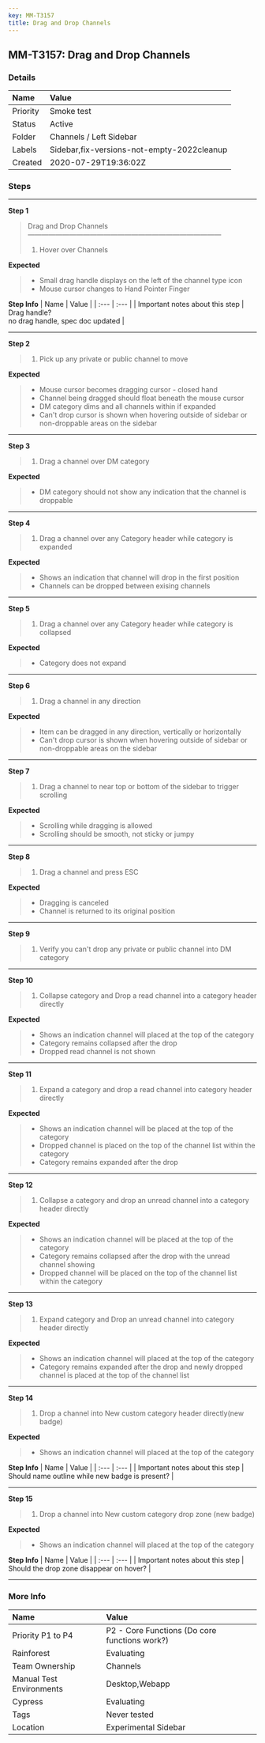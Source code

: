 ```yaml
---
key: MM-T3157
title: Drag and Drop Channels
---
```


## MM-T3157: Drag and Drop Channels

### Details

| Name     | Value                                      |
| :------- | :----------------------------------------- |
| Priority | Smoke test                                 |
| Status   | Active                                     |
| Folder   | Channels / Left Sidebar                    |
| Labels   | Sidebar,fix-versions-not-empty-2022cleanup |
| Created  | 2020-07-29T19:36:02Z                       |

### Steps

<hr/>

**Step 1**

> <article>Drag and Drop Channels<br />————————————————————————————<ol><li>Hover over Channels</li></ol></article>

**Expected**

> <article><ul><li>Small drag handle displays on the left of the channel type icon</li><li>Mouse cursor changes to Hand Pointer Finger</li></ul></article>

**Step Info**
| Name | Value |
| :--- | :--- |
| Important notes about this step | Drag handle?<br />no drag handle, spec doc updated |

<hr/>

**Step 2**

> <article><ol><li>Pick up any private or public channel to move</li></ol></article>

**Expected**

> <article><ul><li>Mouse cursor becomes dragging cursor - closed hand</li><li>Channel being dragged should float beneath the mouse cursor</li><li>DM category dims and all channels within if expanded</li><li>Can't drop cursor is shown when hovering outside of sidebar or non-droppable areas on the sidebar</li></ul></article>

<hr/>

**Step 3**

> <article><ol><li>Drag a channel over DM category</li></ol></article>

**Expected**

> <article><ul><li>DM category should not show any indication that the channel is droppable</li></ul></article>

<hr/>

**Step 4**

> <article><ol><li>Drag a channel over any Category header while category is expanded</li></ol></article>

**Expected**

> <article><ul><li>Shows an indication that channel will drop in the first position</li><li>Channels can be dropped between exising channels</li></ul></article>

<hr/>

**Step 5**

> <article><ol><li>Drag a channel over any Category header while category is collapsed</li></ol></article>

**Expected**

> <article><ul><li>Category does not expand</li></ul></article>

<hr/>

**Step 6**

> <article><ol><li>Drag a channel in any direction</li></ol></article>

**Expected**

> <article><ul><li>Item can be dragged in any direction, vertically or horizontally</li><li>Can't drop cursor is shown when hovering outside of sidebar or non-droppable areas on the sidebar</li></ul></article>

<hr/>

**Step 7**

> <article><ol><li>Drag a channel to near top or bottom of the sidebar to trigger scrolling</li></ol></article>

**Expected**

> <article><ul><li>Scrolling while dragging is allowed</li><li>Scrolling should be smooth, not sticky or jumpy</li></ul></article>

<hr/>

**Step 8**

> <article><ol><li>Drag a channel and press ESC</li></ol></article>

**Expected**

> <article><ul><li>Dragging is canceled</li><li>Channel is returned to its original position</li></ul></article>

<hr/>

**Step 9**

> <article><ol><li>Verify you can't drop any private or public channel into DM category</li></ol></article>

<hr/>

**Step 10**

> <article><ol><li>Collapse category and Drop a read channel into a category header directly</li></ol></article>

**Expected**

> <article><ul><li>Shows an indication channel will placed at the top of the category</li><li>Category remains collapsed after the drop</li><li>Dropped read channel is not shown</li></ul></article>

<hr/>

**Step 11**

> <article><ol><li>Expand a category and drop a read channel into category header directly</li></ol></article>

**Expected**

> <article><ul><li>Shows an indication channel will be placed at the top of the category</li><li>Dropped channel is placed on the top of the channel list within the category</li><li>Category remains expanded after the drop</li></ul></article>

<hr/>

**Step 12**

> <article><ol><li>Collapse a category and drop an unread channel into a category header directly</li></ol></article>

**Expected**

> <article><ul><li>Shows an indication channel will be placed at the top of the category</li><li>Category remains collapsed after the drop with the unread channel showing</li><li>Dropped channel will be placed on the top of the channel list within the category</li></ul></article>

<hr/>

**Step 13**

> <article><ol><li>Expand category and Drop an unread channel into category header directly</li></ol></article>

**Expected**

> <article><ul><li>Shows an indication channel will placed at the top of the category</li><li>Category remains expanded after the drop and newly dropped channel is placed at the top of the channel list</li></ul></article>

<hr/>

**Step 14**

> <article><ol><li>Drop a channel into New custom category header directly(new badge)</li></ol></article>

**Expected**

> <article><ul><li>Shows an indication channel will placed at the top of the category</li></ul></article>

**Step Info**
| Name | Value |
| :--- | :--- |
| Important notes about this step | Should name outline while new badge is present? |

<hr/>

**Step 15**

> <article><ol><li>Drop a channel into New custom category drop zone (new badge)</li></ol></article>

**Expected**

> <article><ul><li>Shows an indication channel will placed at the top of the category</li></ul></article>

**Step Info**
| Name | Value |
| :--- | :--- |
| Important notes about this step | Should the drop zone disappear on hover? |

<hr/>

### More Info

| Name                     | Value                                         |
| :----------------------- | :-------------------------------------------- |
| Priority P1 to P4        | P2 - Core Functions (Do core functions work?) |
| Rainforest               | Evaluating                                    |
| Team Ownership           | Channels                                      |
| Manual Test Environments | Desktop,Webapp                                |
| Cypress                  | Evaluating                                    |
| Tags                     | Never tested                                  |
| Location                 | Experimental Sidebar                          |
